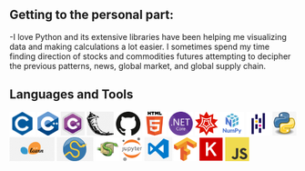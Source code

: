 ## Getting to the personal part:

-I love Python and its extensive libraries have been helping me visualizing data and making calculations a lot easier. I sometimes spend my time finding direction of stocks and commodities futures attempting to decipher the previous patterns, news, global market, and global supply chain.



## Languages and Tools  

<img src="images/c.png" height="42px">
<img src="images/c++.png" height="42px">
<img src="images/cc.png" height="42px">
<img src="images/flask.png" height="42px">
<img src="images/github.png" height="42px">
<img src="images/html5.png" height="42px">
<img src="images/net.png" height="42px">
<img src="images/mathematica.png" height="42px">
<img src="images/numpy.png" height="42px">
<img src="images/pandas.png" height="42px">
<img src="images/python.jpg" height="42px">
<img src="images/scikit-learn.png" height="42px">
<img src="images/scipy.png" height="42px">
<img src="images/sympy.png" height="42px">
<img src="images/jupyter.png" height="42px">
<img src="images/vscode.png" height="42px">
<img src="images/tensorflow.png" height="42px">
<img src="images/keras.png" height="42px">
<img src="images/js.png" height="42px">